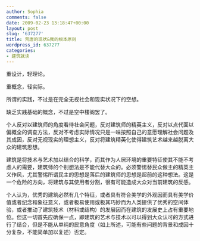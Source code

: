```yaml
---
author: Sophia
comments: false
date: 2009-02-23 13:18:47+00:00
layout: post
slug: '637277'
title: 荒唐的现状&我的根本原则
wordpress_id: 637277
categories:
- 建筑就读
---
```


重设计，轻理论。

重概念，轻实际。

所谓的实践，不过是在完全无视社会和现实状况下的空想。

缺乏实践基础的概念，不过是空中楼阁罢了。 

个人反对以建筑师的角度看待社会问题，反对建筑师的精英主义，反对以点代面以偏概全的调查方法，反对不考虑实际情况只是一味按照自己的意愿理解社会问题及其成因，反对无视现实的理想主义，反对将建筑精英化使得建筑艺术越来越脱离大众的建筑思想。

建筑是将技术与艺术加以结合的科学，而其作为人居环境的重要特征使其不能不考虑人的需要，建筑师的个别想法是不能代替大众的。必须警惕替民众做主的精英主义作风，尤其警惕所谓民主的思想是落后的建筑师的思想是超前的这种想法。这是一个危险的方向，将建筑与其使用者分割，很有可能造成大众对当前建筑的反感。

个人认为，优秀的建筑必然有几个特征，或者具有符合美学的外观因而具有美学价值或者纪念和象征意义，或者极易使用或极其巧妙而为人类提供了优秀的空间体验，或者推动了建筑技术（材料或结构）的发展因而在建筑的发展史上占有重要地位。但这一切首先应确保一点，即建筑的艺术与技术以可以得到大众认可的方式进行了结合，但是不能从单纯的民意角度（如上所述，可能有些问题的背景和成因十分复杂，不能简单加以复述）否定。
